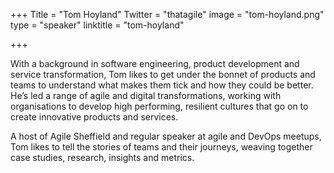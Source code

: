 +++
Title = "Tom Hoyland"
Twitter = "thatagile"
image = "tom-hoyland.png"
type = "speaker"
linktitle = "tom-hoyland"

+++

With a background in software engineering, product development and service transformation, Tom likes to get under the bonnet of products and teams to understand what makes them tick and how they could be better. He’s led a range of agile and digital transformations, working with organisations to develop high performing, resilient cultures that go on to create innovative products and services.

A host of Agile Sheffield and regular speaker at agile and DevOps meetups, Tom likes to tell the stories of teams and their journeys, weaving together case studies, research, insights and metrics.
